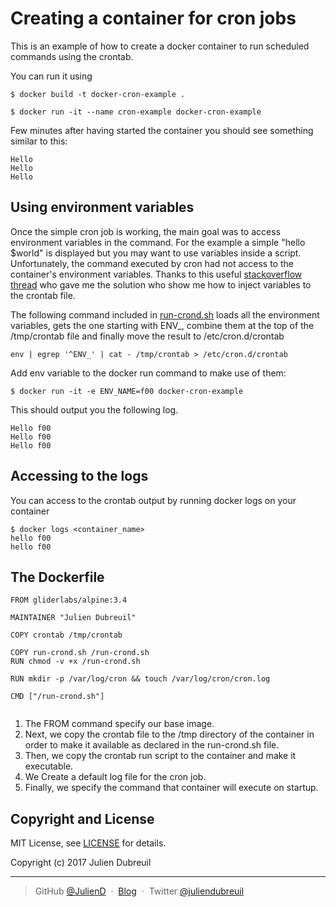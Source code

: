 # Creating a container for cron jobs

This is an example of how to create a docker container to run scheduled commands
using the crontab.

You can run it using

```
$ docker build -t docker-cron-example .
```

```
$ docker run -it --name cron-example docker-cron-example
```

Few minutes after having started the container you should see something similar to this:

```
Hello
Hello
Hello
```

## Using environment variables

Once the simple cron job is working, the main goal was to access environment variables in the command. For the example a simple "hello $world" is displayed but you may want to use variables inside a script. Unfortunately, the command executed by cron had not access to the container's environment variables. Thanks to this useful [stackoverflow thread](http://stackoverflow.com/questions/26822067/running-cron-python-jobs-within-docker) who gave me the solution who show me how to inject variables to the crontab file.

The following command included in [run-crond.sh](run-crond.sh) loads all the environment variables, gets the one starting with ENV_, combine them at the top of the /tmp/crontab file and finally move the result to /etc/cron.d/crontab

```
env | egrep '^ENV_' | cat - /tmp/crontab > /etc/cron.d/crontab
```

Add env variable to the docker run command to make use of them:

```
$ docker run -it -e ENV_NAME=f00 docker-cron-example
```

This should output you the following log.

```
Hello f00
Hello f00
Hello f00
```

## Accessing to the logs

You can access to the crontab output by running docker logs on your container

```
$ docker logs <container_name>
hello f00
hello f00    
```

## The Dockerfile

```
FROM gliderlabs/alpine:3.4

MAINTAINER "Julien Dubreuil"

COPY crontab /tmp/crontab

COPY run-crond.sh /run-crond.sh
RUN chmod -v +x /run-crond.sh

RUN mkdir -p /var/log/cron && touch /var/log/cron/cron.log

CMD ["/run-crond.sh"]


```

1. The FROM command specify our base image.
2. Next, we copy the crontab file to the /tmp directory of the container in order to make it available as declared in the run-crond.sh file.
3. Then, we copy the crontab run script to the container and make it executable.
4. We Create a default log file for the cron job.
5. Finally, we specify the command that container will execute on startup.

## Copyright and License

MIT License, see [LICENSE](License.txt) for details.

Copyright (c) 2017 Julien Dubreuil

---

> GitHub [@JulienD](https://github.com/JulienD) &nbsp;&middot;&nbsp;
> [Blog](http://juliendubreuil.fr) &nbsp;&middot;&nbsp;
> Twitter [@juliendubreuil](https://twitter.com/juliendubreuil)
